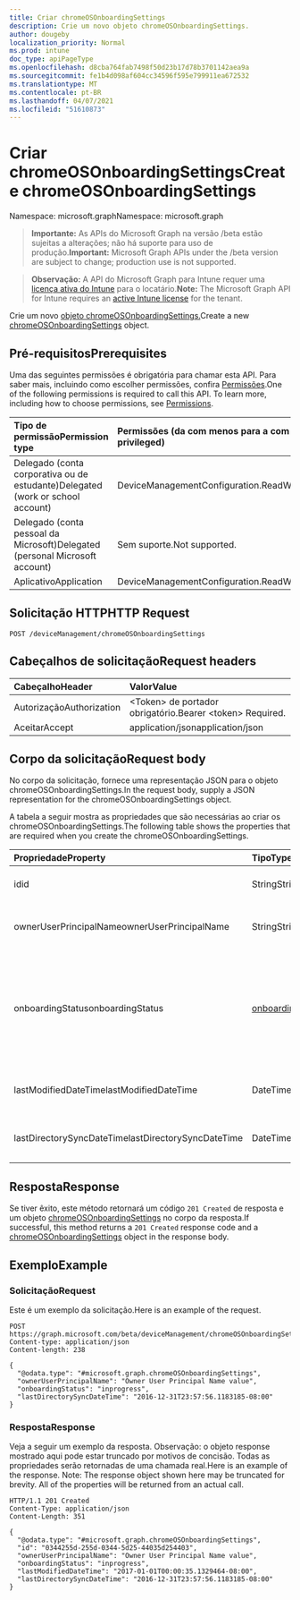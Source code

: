 ```yaml
---
title: Criar chromeOSOnboardingSettings
description: Crie um novo objeto chromeOSOnboardingSettings.
author: dougeby
localization_priority: Normal
ms.prod: intune
doc_type: apiPageType
ms.openlocfilehash: d8cba764fab7498f50d23b17d78b3701142aea9a
ms.sourcegitcommit: fe1b4d098af604cc34596f595e799911ea672532
ms.translationtype: MT
ms.contentlocale: pt-BR
ms.lasthandoff: 04/07/2021
ms.locfileid: "51610873"
---
```

# <a name="create-chromeosonboardingsettings"></a><span data-ttu-id="2493a-103">Criar chromeOSOnboardingSettings</span><span class="sxs-lookup"><span data-stu-id="2493a-103">Create chromeOSOnboardingSettings</span></span>

<span data-ttu-id="2493a-104">Namespace: microsoft.graph</span><span class="sxs-lookup"><span data-stu-id="2493a-104">Namespace: microsoft.graph</span></span>

> <span data-ttu-id="2493a-105">**Importante:** As APIs do Microsoft Graph na versão /beta estão sujeitas a alterações; não há suporte para uso de produção.</span><span class="sxs-lookup"><span data-stu-id="2493a-105">**Important:** Microsoft Graph APIs under the /beta version are subject to change; production use is not supported.</span></span>

> <span data-ttu-id="2493a-106">**Observação:** A API do Microsoft Graph para Intune requer uma [licença ativa do Intune](https://go.microsoft.com/fwlink/?linkid=839381) para o locatário.</span><span class="sxs-lookup"><span data-stu-id="2493a-106">**Note:** The Microsoft Graph API for Intune requires an [active Intune license](https://go.microsoft.com/fwlink/?linkid=839381) for the tenant.</span></span>

<span data-ttu-id="2493a-107">Crie um novo [objeto chromeOSOnboardingSettings.](../resources/intune-chromebooksync-chromeosonboardingsettings.md)</span><span class="sxs-lookup"><span data-stu-id="2493a-107">Create a new [chromeOSOnboardingSettings](../resources/intune-chromebooksync-chromeosonboardingsettings.md) object.</span></span>

## <a name="prerequisites"></a><span data-ttu-id="2493a-108">Pré-requisitos</span><span class="sxs-lookup"><span data-stu-id="2493a-108">Prerequisites</span></span>
<span data-ttu-id="2493a-p101">Uma das seguintes permissões é obrigatória para chamar esta API. Para saber mais, incluindo como escolher permissões, confira [Permissões](/graph/permissions-reference).</span><span class="sxs-lookup"><span data-stu-id="2493a-p101">One of the following permissions is required to call this API. To learn more, including how to choose permissions, see [Permissions](/graph/permissions-reference).</span></span>

|<span data-ttu-id="2493a-111">Tipo de permissão</span><span class="sxs-lookup"><span data-stu-id="2493a-111">Permission type</span></span>|<span data-ttu-id="2493a-112">Permissões (da com menos para a com mais privilégios)</span><span class="sxs-lookup"><span data-stu-id="2493a-112">Permissions (from least to most privileged)</span></span>|
|:---|:---|
|<span data-ttu-id="2493a-113">Delegado (conta corporativa ou de estudante)</span><span class="sxs-lookup"><span data-stu-id="2493a-113">Delegated (work or school account)</span></span>|<span data-ttu-id="2493a-114">DeviceManagementConfiguration.ReadWrite.All</span><span class="sxs-lookup"><span data-stu-id="2493a-114">DeviceManagementConfiguration.ReadWrite.All</span></span>|
|<span data-ttu-id="2493a-115">Delegado (conta pessoal da Microsoft)</span><span class="sxs-lookup"><span data-stu-id="2493a-115">Delegated (personal Microsoft account)</span></span>|<span data-ttu-id="2493a-116">Sem suporte.</span><span class="sxs-lookup"><span data-stu-id="2493a-116">Not supported.</span></span>|
|<span data-ttu-id="2493a-117">Aplicativo</span><span class="sxs-lookup"><span data-stu-id="2493a-117">Application</span></span>|<span data-ttu-id="2493a-118">DeviceManagementConfiguration.ReadWrite.All</span><span class="sxs-lookup"><span data-stu-id="2493a-118">DeviceManagementConfiguration.ReadWrite.All</span></span>|

## <a name="http-request"></a><span data-ttu-id="2493a-119">Solicitação HTTP</span><span class="sxs-lookup"><span data-stu-id="2493a-119">HTTP Request</span></span>
<!-- {
  "blockType": "ignored"
}
-->
``` http
POST /deviceManagement/chromeOSOnboardingSettings
```

## <a name="request-headers"></a><span data-ttu-id="2493a-120">Cabeçalhos de solicitação</span><span class="sxs-lookup"><span data-stu-id="2493a-120">Request headers</span></span>
|<span data-ttu-id="2493a-121">Cabeçalho</span><span class="sxs-lookup"><span data-stu-id="2493a-121">Header</span></span>|<span data-ttu-id="2493a-122">Valor</span><span class="sxs-lookup"><span data-stu-id="2493a-122">Value</span></span>|
|:---|:---|
|<span data-ttu-id="2493a-123">Autorização</span><span class="sxs-lookup"><span data-stu-id="2493a-123">Authorization</span></span>|<span data-ttu-id="2493a-124">&lt;Token&gt; de portador obrigatório.</span><span class="sxs-lookup"><span data-stu-id="2493a-124">Bearer &lt;token&gt; Required.</span></span>|
|<span data-ttu-id="2493a-125">Aceitar</span><span class="sxs-lookup"><span data-stu-id="2493a-125">Accept</span></span>|<span data-ttu-id="2493a-126">application/json</span><span class="sxs-lookup"><span data-stu-id="2493a-126">application/json</span></span>|

## <a name="request-body"></a><span data-ttu-id="2493a-127">Corpo da solicitação</span><span class="sxs-lookup"><span data-stu-id="2493a-127">Request body</span></span>
<span data-ttu-id="2493a-128">No corpo da solicitação, fornece uma representação JSON para o objeto chromeOSOnboardingSettings.</span><span class="sxs-lookup"><span data-stu-id="2493a-128">In the request body, supply a JSON representation for the chromeOSOnboardingSettings object.</span></span>

<span data-ttu-id="2493a-129">A tabela a seguir mostra as propriedades que são necessárias ao criar os chromeOSOnboardingSettings.</span><span class="sxs-lookup"><span data-stu-id="2493a-129">The following table shows the properties that are required when you create the chromeOSOnboardingSettings.</span></span>

|<span data-ttu-id="2493a-130">Propriedade</span><span class="sxs-lookup"><span data-stu-id="2493a-130">Property</span></span>|<span data-ttu-id="2493a-131">Tipo</span><span class="sxs-lookup"><span data-stu-id="2493a-131">Type</span></span>|<span data-ttu-id="2493a-132">Descrição</span><span class="sxs-lookup"><span data-stu-id="2493a-132">Description</span></span>|
|:---|:---|:---|
|<span data-ttu-id="2493a-133">id</span><span class="sxs-lookup"><span data-stu-id="2493a-133">id</span></span>|<span data-ttu-id="2493a-134">String</span><span class="sxs-lookup"><span data-stu-id="2493a-134">String</span></span>|<span data-ttu-id="2493a-135">A ID do ChromebookTenant</span><span class="sxs-lookup"><span data-stu-id="2493a-135">The ChromebookTenant's Id</span></span>|
|<span data-ttu-id="2493a-136">ownerUserPrincipalName</span><span class="sxs-lookup"><span data-stu-id="2493a-136">ownerUserPrincipalName</span></span>|<span data-ttu-id="2493a-137">String</span><span class="sxs-lookup"><span data-stu-id="2493a-137">String</span></span>|<span data-ttu-id="2493a-138">OwnerUserPrincipalName do ChromebookTenant</span><span class="sxs-lookup"><span data-stu-id="2493a-138">The ChromebookTenant's OwnerUserPrincipalName</span></span>|
|<span data-ttu-id="2493a-139">onboardingStatus</span><span class="sxs-lookup"><span data-stu-id="2493a-139">onboardingStatus</span></span>|[<span data-ttu-id="2493a-140">onboardingStatus</span><span class="sxs-lookup"><span data-stu-id="2493a-140">onboardingStatus</span></span>](../resources/intune-chromebooksync-onboardingstatus.md)|<span data-ttu-id="2493a-141">OnboardingStatus do ChromebookTenant.</span><span class="sxs-lookup"><span data-stu-id="2493a-141">The ChromebookTenant's OnboardingStatus.</span></span> <span data-ttu-id="2493a-142">Os valores possíveis são: `unknown`, `inprogress`, `onboarded`, `failed`.</span><span class="sxs-lookup"><span data-stu-id="2493a-142">Possible values are: `unknown`, `inprogress`, `onboarded`, `failed`.</span></span>|
|<span data-ttu-id="2493a-143">lastModifiedDateTime</span><span class="sxs-lookup"><span data-stu-id="2493a-143">lastModifiedDateTime</span></span>|<span data-ttu-id="2493a-144">DateTimeOffset</span><span class="sxs-lookup"><span data-stu-id="2493a-144">DateTimeOffset</span></span>|<span data-ttu-id="2493a-145">LastModifiedDateTime do ChromebookTenant</span><span class="sxs-lookup"><span data-stu-id="2493a-145">The ChromebookTenant's LastModifiedDateTime</span></span>|
|<span data-ttu-id="2493a-146">lastDirectorySyncDateTime</span><span class="sxs-lookup"><span data-stu-id="2493a-146">lastDirectorySyncDateTime</span></span>|<span data-ttu-id="2493a-147">DateTimeOffset</span><span class="sxs-lookup"><span data-stu-id="2493a-147">DateTimeOffset</span></span>|<span data-ttu-id="2493a-148">LastDirectorySyncDateTime do ChromebookTenant</span><span class="sxs-lookup"><span data-stu-id="2493a-148">The ChromebookTenant's LastDirectorySyncDateTime</span></span>|



## <a name="response"></a><span data-ttu-id="2493a-149">Resposta</span><span class="sxs-lookup"><span data-stu-id="2493a-149">Response</span></span>
<span data-ttu-id="2493a-150">Se tiver êxito, este método retornará um código `201 Created` de resposta e um objeto [chromeOSOnboardingSettings](../resources/intune-chromebooksync-chromeosonboardingsettings.md) no corpo da resposta.</span><span class="sxs-lookup"><span data-stu-id="2493a-150">If successful, this method returns a `201 Created` response code and a [chromeOSOnboardingSettings](../resources/intune-chromebooksync-chromeosonboardingsettings.md) object in the response body.</span></span>

## <a name="example"></a><span data-ttu-id="2493a-151">Exemplo</span><span class="sxs-lookup"><span data-stu-id="2493a-151">Example</span></span>

### <a name="request"></a><span data-ttu-id="2493a-152">Solicitação</span><span class="sxs-lookup"><span data-stu-id="2493a-152">Request</span></span>
<span data-ttu-id="2493a-153">Este é um exemplo da solicitação.</span><span class="sxs-lookup"><span data-stu-id="2493a-153">Here is an example of the request.</span></span>
``` http
POST https://graph.microsoft.com/beta/deviceManagement/chromeOSOnboardingSettings
Content-type: application/json
Content-length: 238

{
  "@odata.type": "#microsoft.graph.chromeOSOnboardingSettings",
  "ownerUserPrincipalName": "Owner User Principal Name value",
  "onboardingStatus": "inprogress",
  "lastDirectorySyncDateTime": "2016-12-31T23:57:56.1183185-08:00"
}
```

### <a name="response"></a><span data-ttu-id="2493a-154">Resposta</span><span class="sxs-lookup"><span data-stu-id="2493a-154">Response</span></span>
<span data-ttu-id="2493a-p103">Veja a seguir um exemplo da resposta. Observação: o objeto response mostrado aqui pode estar truncado por motivos de concisão. Todas as propriedades serão retornadas de uma chamada real.</span><span class="sxs-lookup"><span data-stu-id="2493a-p103">Here is an example of the response. Note: The response object shown here may be truncated for brevity. All of the properties will be returned from an actual call.</span></span>
``` http
HTTP/1.1 201 Created
Content-Type: application/json
Content-Length: 351

{
  "@odata.type": "#microsoft.graph.chromeOSOnboardingSettings",
  "id": "0344255d-255d-0344-5d25-44035d254403",
  "ownerUserPrincipalName": "Owner User Principal Name value",
  "onboardingStatus": "inprogress",
  "lastModifiedDateTime": "2017-01-01T00:00:35.1329464-08:00",
  "lastDirectorySyncDateTime": "2016-12-31T23:57:56.1183185-08:00"
}
```




